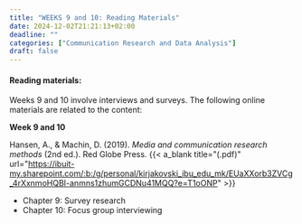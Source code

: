 ```yaml
---
title: "WEEKS 9 and 10: Reading Materials"
date: 2024-12-02T21:21:13+02:00
deadline: ""
categories: ["Communication Research and Data Analysis"]
draft: false
---
```


#### Reading materials:

Weeks 9 and 10 involve interviews and surveys. The following online materials are related to the content:

**Week 9 and 10**

Hansen, A., & Machin, D. (2019). *Media and communication research methods* (2nd ed.). Red Globe Press. {{< a_blank title="(.pdf)" url="https://ibuit-my.sharepoint.com/:b:/g/personal/kirjakovski_ibu_edu_mk/EUaXXorb3ZVCg_4rXxnmoHQBI-anmns1zhumGCDNu41MQQ?e=T1oONP" >}}

* Chapter 9: Survey research
* Chapter 10: Focus group interviewing